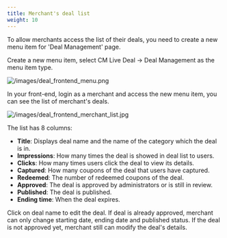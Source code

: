 ```yaml
---
title: Merchant's deal list
weight: 10
---
```

To allow merchants access the list of their deals, you need to create a new menu item for 'Deal Management' page.

Create a new menu item, select CM Live Deal -> Deal Management as the menu item type.

![/images/deal_frontend_menu.png](/images/deal_frontend_menu.png)

In your front-end, login as a merchant and access the new menu item, you can see the list of merchant's deals.

![/images/deal_frontend_merchant_list.jpg](/images/deal_frontend_merchant_list.png)

The list has 8 columns:

*   **Title**: Displays deal name and the name of the category which the deal is in.
*   **Impressions**: How many times the deal is showed in deal list to users.
*   **Clicks**: How many times users click the deal to view its details.
*   **Captured**: How many coupons of the deal that users have captured.
*   **Redeemed**: The number of redeemed coupons of the deal.
*   **Approved**: The deal is approved by administrators or is still in review.
*   **Published**: The deal is published.
*   **Ending time**: When the deal expires.

Click on deal name to edit the deal. If deal is already approved, merchant can only change starting date, ending date and published status. If the deal is not approved yet, merchant still can modify the deal's details.